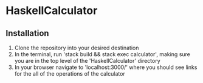 # HaskellCalculator
## Installation
1. Clone the repository into your desired destination
2. In the terminal, run 'stack build && stack exec calculator', making sure you are in the top level of the 'HaskellCalculator' directory
3. In your browser navigate to 'localhost:3000/' where you should see links for the all of the operations of the calculator
